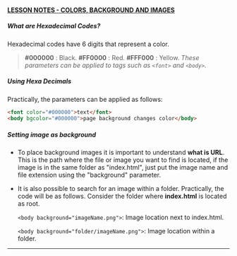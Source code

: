 #### <u>**LESSON NOTES - COLORS, BACKGROUND AND IMAGES**</u>

##### What are Hexadecimal Codes?

Hexadecimal codes have 6 digits that represent a color.

> **#000000** : Black.
> **#FF0000** : Red.
> **#FFF000** : Yellow.
> *These parameters can be applied to tags such as `<font>` and `<body>`.*

##### Using Hexa Decimals

Practically, the parameters can be applied as follows:

```HTML
<font color="#000000">text</font>
<body bgcolor="#000000">page background changes color</body>
```

##### Setting image as background

- To place background images it is important to understand **what is URL**. This is the path where the file or image you want to find is located, if the image is in the same folder as "index.html", just put the image name and file extension using the "background" parameter.

- It is also possible to search for an image within a folder. Practically, the code will be as follows. Consider the folder where **index.html** is located as root.

  `<body background="imageName.png">`: Image location next to index.html.

  `<body background="folder/imageName.png">`: Image location within a folder.

----------------------------------------------------------------------------